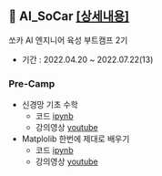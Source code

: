 ## 🚗 AI_SoCar [[상세내용]](https://github.com/kbjung/AI_SoCar)
쏘카 AI 엔지니어 육성 부트캠프 2기
+ 기간 : 2022.04.20 ~ 2022.07.22(13)

### Pre-Camp
+ 신경망 기초 수학
  - 코드 [ipynb](https://github.com/kbjung/AI_SoCar/blob/main/pre_camp/_2_%EC%8B%A0%EA%B2%BD%EB%A7%9D_%EA%B8%B0%EC%B4%88_%EC%88%98%ED%95%99.ipynb)
  - 강의영상 [youtube](https://www.youtube.com/watch?v=RZB6fwX_ixY&list=PLl9-sJD6_CLkLQrwICIebNIyBYOWxBPFW&index=3)
+ Matplolib 한번에 제대로 배우기 
  - 코드 [ipynb](https://github.com/kbjung/AI_SoCar/blob/main/pre_camp/_Matplotlib_%ED%95%9C%EB%B2%88%EC%97%90_%EC%A0%9C%EB%8C%80%EB%A1%9C_%EB%B0%B0%EC%9A%B0%EA%B8%B0.ipynb)
  - 강의영상 [youtube](https://www.youtube.com/watch?v=5DfACSYgP0U&list=PLl9-sJD6_CLkLQrwICIebNIyBYOWxBPFW&index=6&t=2456s)
